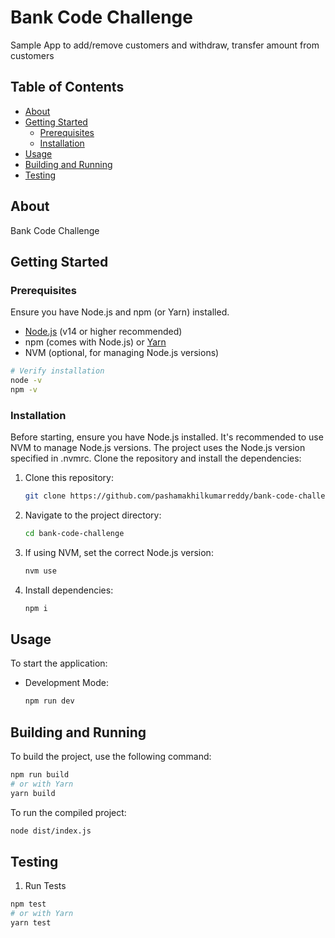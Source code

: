 # Bank Code Challenge

Sample App to add/remove customers and withdraw, transfer amount from customers

## Table of Contents

- [About](#about)
- [Getting Started](#getting-started)
  - [Prerequisites](#prerequisites)
  - [Installation](#installation)
- [Usage](#usage)
- [Building and Running](#building-and-running)
- [Testing](#testing)

## About

Bank Code Challenge

## Getting Started

### Prerequisites

Ensure you have Node.js and npm (or Yarn) installed.

- [Node.js](https://nodejs.org/) (v14 or higher recommended)
- npm (comes with Node.js) or [Yarn](https://yarnpkg.com/)
- NVM (optional, for managing Node.js versions)

```bash
# Verify installation
node -v
npm -v
```

### Installation

Before starting, ensure you have Node.js installed. It's recommended to use NVM to manage Node.js versions. The project uses the Node.js version specified in .nvmrc. Clone the repository and install the dependencies:

1. Clone this repository:

    ```bash
    git clone https://github.com/pashamakhilkumarreddy/bank-code-challenge.git
    ```

2. Navigate to the project directory:

    ```bash
    cd bank-code-challenge
    ```

3. If using NVM, set the correct Node.js version:

    ```bash
    nvm use
    ```

4. Install dependencies:

    ```bash
    npm i
    ```

## Usage

To start the application:

-   Development Mode:

    ```bash
    npm run dev
    ```

## Building and Running

To build the project, use the following command:

```bash
npm run build
# or with Yarn
yarn build
```

To run the compiled project:

```bash
node dist/index.js
```

## Testing

1. Run Tests

```bash
npm test
# or with Yarn
yarn test
```
